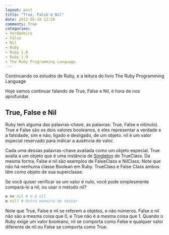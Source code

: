 ```yaml
---
layout: post
title: "True, False e Nil"
date: 2012-05-18 12:58
comments: True
categories: 
- Verdadeiro
- Falso
- Nil
- Ruby
- Ruby 1.8
- Ruby 1.9
- The Ruby Programming Language
---
```


<p>Continuando os estudos de Ruby, e a leitura do livro The Ruby Programming Language</p>

<p>Hoje vamos continuar falando de True, False e Nil, é hora de nos aprofundar.</p>

<h2>True, False e Nil</h2>

Ruby tem alguma das palavras-chave, as palavras: True, False e nil(nulo). True e False são os dois valores booleanos, e eles
representar a verdade e a falsidade, sim e não, ligado e desligado, de um objeto. nil é um valor especial reservado para indicar
a ausência de valor.

Cada uma dessas palavras-chave avaliada como um objeto especial. True avalia a um objeto que é uma instância de <a href="http://ruby-doc.org/stdlib-1.9.2/libdoc/singleton/rdoc/Singleton.html">Singleton</a> de TrueClass. Da mesma forma, False e nil são exemplos de FalseClass e NilClass. Note que não há nenhuma classe Boolean em Ruby. TrueClass e False Class ambos têm como objeto de sua superclasse.

Se você quiser verificar se um valor é nulo, você pode simplesmente compará-lo a nil, ou usar o método nil?

``` ruby NilClass
o == nil # o é nil
o.nil? # Outra maneira de testar
```

Note que True, False e nil se referem a objetos, e não números. False e nil não são a mesma coisa que 0, e True
não é a mesma coisa que 1. Quando o Ruby exige um valor booleano, nil se comporta como False e qualquer valor diferente de
nil ou False se comporta como True.